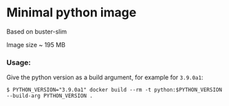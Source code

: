 # Minimal python image

Based on buster-slim

Image size ~ 195 MB

### Usage:

Give the python version as a build argument, for example for `3.9.0a1`:

```console
$ PYTHON_VERSION="3.9.0a1" docker build --rm -t python:$PYTHON_VERSION --build-arg PYTHON_VERSION .
```
